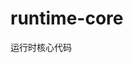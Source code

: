<!--
 * @Date: 2023-02-11 21:35:34
 * @LastEditors: lipengxi 2899952565@qq.com
 * @LastEditTime: 2023-02-11 21:36:02
 * @FilePath: /lx_miniVue3/packages/runtime-core/README.MD
 * @description: 
-->
# runtime-core

运行时核心代码